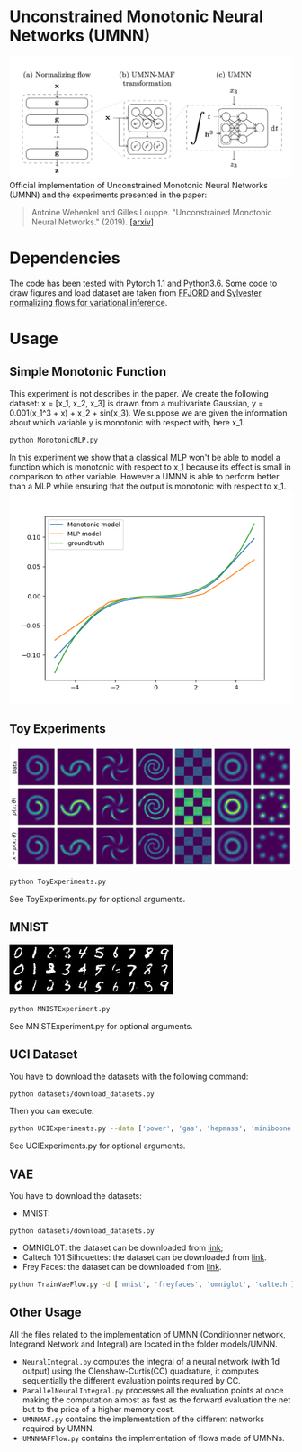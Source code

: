 # Unconstrained Monotonic Neural Networks (UMNN)
![](figures/archi.png)
Official implementation of Unconstrained Monotonic Neural Networks (UMNN) and the experiments presented in the paper:
> Antoine Wehenkel and Gilles Louppe. "Unconstrained Monotonic Neural Networks." (2019).
> [[arxiv]](https://arxiv.org/abs/1908.05164)

# Dependencies
The code has been tested with Pytorch 1.1 and Python3.6.
Some code to draw figures and load dataset are taken from 
[FFJORD](https://github.com/rtqichen/ffjord) 
and [Sylvester normalizing flows for variational inference](https://github.com/riannevdberg/sylvester-flows).

# Usage
## Simple Monotonic Function
This experiment is not describes in the paper. We create the following dataset:
x = [x_1, x_2, x_3] is drawn from a multivariate Gaussian, y = 0.001(x_1^3 + x) + x_2 + sin(x_3). 
We suppose we are given the information about which variable y is monotonic 
with respect with, here x_1.
```bash
python MonotonicMLP.py 
```
In this experiment we show that a classical MLP won't be able to 
model a function which is monotonic with respect to x_1 because its effect is small
in comparison to other variable. However a UMNN is able to perform better than a MLP while 
ensuring that the output is monotonic with respect to x_1.
![](figures/Monotonicity.png)
## Toy Experiments
![](figures/toy/all_flow.png)
```bash
python ToyExperiments.py 
```
See ToyExperiments.py for optional arguments.
## MNIST
![](figures/MNIST/MNIST_3_075.png)
```bash
python MNISTExperiment.py
```
See MNISTExperiment.py for optional arguments.

## UCI Dataset
You have to download the datasets with the following command:
```bash
python datasets/download_datasets.py 
```
Then you can execute:
```bash
python UCIExperiments.py --data ['power', 'gas', 'hepmass', 'miniboone', 'bsds300']
```
See UCIExperiments.py for optional arguments.

## VAE
You have to download the datasets:
* MNIST: 
```
python datasets/download_datasets.py
```
* OMNIGLOT: the dataset can be downloaded from [link](https://github.com/yburda/iwae/blob/master/datasets/OMNIGLOT/chardata.mat);
* Caltech 101 Silhouettes: the dataset can be downloaded from [link](https://people.cs.umass.edu/~marlin/data/caltech101_silhouettes_28_split1.mat).
* Frey Faces: the dataset can be downloaded from [link](https://github.com/y0ast/Variational-Autoencoder/blob/master/freyfaces.pkl).
```bash
python TrainVaeFlow.py -d ['mnist', 'freyfaces', 'omniglot', 'caltech']
```

## Other Usage
All the files related to the implementation of UMNN (Conditionner network, Integrand Network and Integral)
are located in the folder models/UMNN. 
- `NeuralIntegral.py` computes the integral of a neural network
(with 1d output) using the Clenshaw-Curtis(CC) quadrature, it computes sequentially the different evaluation points required by CC.
- `ParallelNeuralIntegral.py` processes all the evaluation points at once making the computation almost as fast as the forward evaluation 
the net but to the price of a higher memory cost. 
- `UMNNMAF.py` contains the implementation of the different networks required by UMNN.
- `UMNNMAFFlow.py` contains the implementation of flows made of UMNNs.